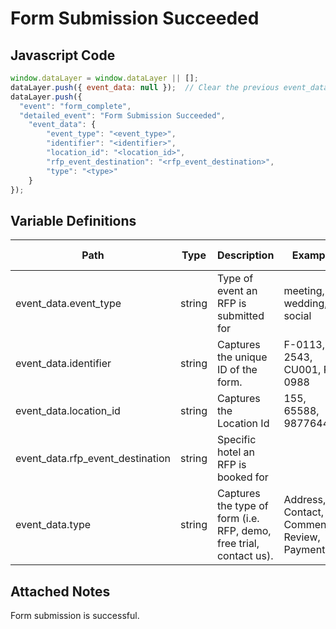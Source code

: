 # Form Submission Succeeded

### 

## Javascript Code
```js
window.dataLayer = window.dataLayer || [];
dataLayer.push({ event_data: null });  // Clear the previous event_data object.
dataLayer.push({
  "event": "form_complete",
  "detailed_event": "Form Submission Succeeded",
    "event_data": {
        "event_type": "<event_type>",
        "identifier": "<identifier>",
        "location_id": "<location_id>",
        "rfp_event_destination": "<rfp_event_destination>",
        "type": "<type>"
    }
});
```

## Variable Definitions

|Path|Type|Description|Example|Pattern|Min Length|Max Length|Minimum|Maximum|Multiple Of|
| --- | --- | --- | --- | --- | --- | --- | --- | --- | --- |
|event_data.event_type|string|Type of event an RFP is submitted for|meeting, wedding, social|||||||
|event_data.identifier|string|Captures the unique ID of the form.|F-0113, 2543, CU001, PI-0988|||||||
|event_data.location_id|string|Captures the Location Id|155, 65588, 987764448|||||||
|event_data.rfp_event_destination|string|Specific hotel an RFP is booked for||||||||
|event_data.type|string|Captures the type of form \(i.e. RFP, demo, free trial, contact us\).|Address, Contact, Comment, Review, Payment|||||||

## Attached Notes

<p>Form submission is successful.</p>
